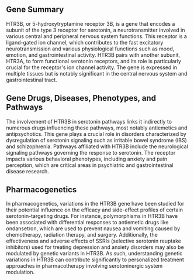 ## Gene Summary
HTR3B, or 5-hydroxytryptamine receptor 3B, is a gene that encodes a subunit of the type 3 receptor for serotonin, a neurotransmitter involved in various central and peripheral nervous system functions. This receptor is a ligand-gated ion channel, which contributes to the fast excitatory neurotransmission and various physiological functions such as mood, emotion, and gastrointestinal activity. HTR3B pairs with another subunit, HTR3A, to form functional serotonin receptors, and its role is particularly crucial for the receptor's ion channel activity. The gene is expressed in multiple tissues but is notably significant in the central nervous system and gastrointestinal tract.

## Gene Drugs, Diseases, Phenotypes, and Pathways
The involvement of HTR3B in serotonin pathways links it indirectly to numerous drugs influencing these pathways, most notably antiemetics and antipsychotics. This gene plays a crucial role in disorders characterized by dysregulation of serotonin signaling such as irritable bowel syndrome (IBS) and schizophrenia. Pathways affiliated with HTR3B include the neurological signaling pathways governing the response to serotonin. The receptor impacts various behavioral phenotypes, including anxiety and pain perception, which are critical areas in psychiatric and gastrointestinal disease research. 

## Pharmacogenetics
In pharmacogenetics, variations in the HTR3B gene have been studied for their potential influence on the efficacy and side-effect profiles of certain serotonin-targeting drugs. For instance, polymorphisms in HTR3B have been associated with differential responses to antiemetic drugs like ondansetron, which are used to prevent nausea and vomiting caused by chemotherapy, radiation therapy, and surgery. Additionally, the effectiveness and adverse effects of SSRIs (selective serotonin reuptake inhibitors) used for treating depression and anxiety disorders may also be modulated by genetic variants in HTR3B. As such, understanding genetic variations in HTR3B can contribute significantly to personalized treatment approaches in pharmacotherapy involving serotoninergic system modulation.